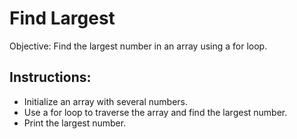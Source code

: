 # Find Largest
Objective: Find the largest number in an array using a for loop.

## Instructions:
- Initialize an array with several numbers.
- Use a for loop to traverse the array and find the largest number.
- Print the largest number.
